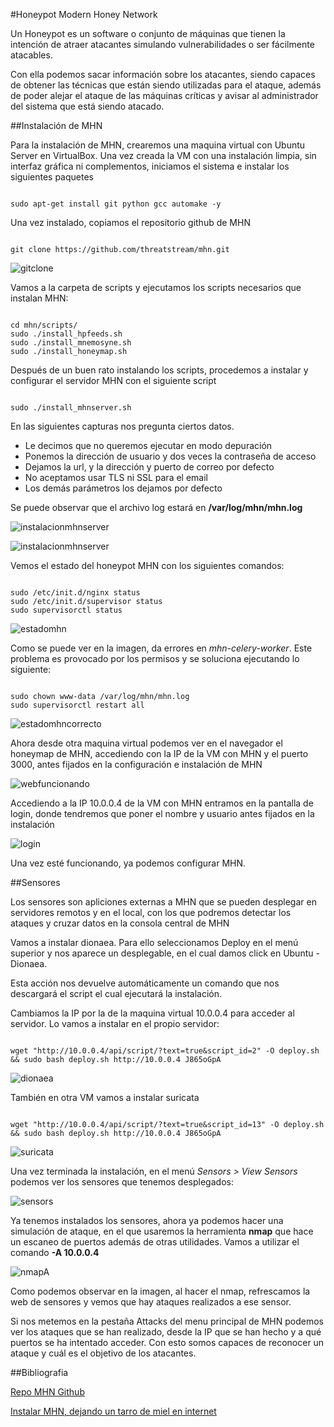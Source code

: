 #Honeypot Modern Honey Network


Un Honeypot es un software o conjunto de máquinas que tienen la intención de atraer atacantes simulando vulnerabilidades o ser fácilmente atacables.

Con ella podemos sacar información sobre los atacantes, siendo capaces de obtener las técnicas que están siendo utilizadas para el ataque, además de poder alejar el ataque de las máquinas críticas y avisar al administrador del sistema que está siendo atacado.


##Instalación de MHN

Para la instalación de MHN, crearemos una maquina virtual con Ubuntu Server en VirtualBox.
Una vez creada la VM con una instalación limpia, sin interfaz gráfica ni complementos, iniciamos el sistema e instalar los siguientes paquetes

```

sudo apt-get install git python gcc automake -y

```

Una vez instalado, copiamos el repositorio github de MHN

```

git clone https://github.com/threatstream/mhn.git

```

![gitclone](./imagenes/1gitclone.png "Clonar repositorio")

Vamos a la carpeta de scripts y ejecutamos los scripts necesarios que instalan MHN:

```

cd mhn/scripts/
sudo ./install_hpfeeds.sh
sudo ./install_mnemosyne.sh
sudo ./install_honeymap.sh

```

Después de un buen rato instalando los scripts, procedemos a instalar y configurar el servidor MHN con el siguiente script

```

sudo ./install_mhnserver.sh

```

En las siguientes capturas nos pregunta ciertos datos.

* Le decimos que no queremos ejecutar en modo depuración
* Ponemos la dirección de usuario y dos veces la contraseña de acceso
* Dejamos la url, y la dirección y puerto de correo por defecto
* No aceptamos usar TLS ni SSL para el email
* Los demás parámetros los dejamos por defecto

Se puede observar que el archivo log estará en **/var/log/mhn/mhn.log**

![instalacionmhnserver](./imagenes/2instalacionmhnserver.png "Instalacion MHN server")

![instalacionmhnserver](./imagenes/3instalacionmhnserver.png "Instalacion MHN server")


Vemos el estado del honeypot MHN con los siguientes comandos:

```

sudo /etc/init.d/nginx status
sudo /etc/init.d/supervisor status
sudo supervisorctl status

```

![estadomhn](./imagenes/4estado.png "Estado de MHN")

Como se puede ver en la imagen, da errores en *mhn-celery-worker*. Este problema es provocado por los permisos y se soluciona ejecutando lo siguiente:

```

sudo chown www-data /var/log/mhn/mhn.log
sudo supervisorctl restart all

```

![estadomhncorrecto](./imagenes/5estadomhncorrecto.png "Estado de MHN correcto")

Ahora desde otra maquina virtual podemos ver en el navegador el honeymap de MHN, accediendo con la IP de la VM con MHN y el puerto 3000, antes fijados en la configuración e instalación de MHN

![webfuncionando](./imagenes/6webfuncionando.png "Honeymap")


Accediendo a la IP 10.0.0.4 de la VM con MHN entramos en la pantalla de login, donde tendremos que poner el nombre y usuario antes fijados en la instalación

![login](./imagenes/7login.png "Pantalla de login")


Una vez esté funcionando, ya podemos configurar MHN.

##Sensores

Los sensores son apliciones externas a MHN que se pueden desplegar en servidores remotos y en el local, con los que podremos detectar los ataques y cruzar datos en la consola central de MHN

Vamos a instalar dionaea. Para ello seleccionamos Deploy en el menú superior y nos aparece un desplegable, en el cual damos click en Ubuntu - Dionaea.

Esta acción nos devuelve automáticamente un comando que nos descargará el script el cual ejecutará la instalación.

Cambiamos la IP por la de la maquina virtual 10.0.0.4 para acceder al servidor. Lo vamos a instalar en el propio servidor:

```

wget "http://10.0.0.4/api/script/?text=true&script_id=2" -O deploy.sh && sudo bash deploy.sh http://10.0.0.4 J865oGpA

```

![dionaea](./imagenes/8dionaea.png "Instalacion Dionaea")

También en otra VM vamos a instalar suricata

```

wget "http://10.0.0.4/api/script/?text=true&script_id=13" -O deploy.sh && sudo bash deploy.sh http://10.0.0.4 J865oGpA

```

![suricata](./imagenes/9suricata.png "Instalacion Suricata")

Una vez terminada la instalación, en el menú *Sensors > View Sensors* podemos ver los sensores que tenemos desplegados:

![sensors](./imagenes/91sensors.png "Sensores instalados")


Ya tenemos instalados los sensores, ahora ya podemos hacer una simulación de ataque, en el que usaremos la herramienta **nmap** que hace un escaneo de puertos además de otras utilidades. Vamos a utilizar el comando **-A 10.0.0.4**

![nmapA](./imagenes/92ataque1nmap-Am3.png "nmap -A")

Como podemos observar en la imagen, al hacer el nmap, refrescamos la web de sensores y vemos que hay ataques realizados a ese sensor.

Si nos metemos en la pestaña Attacks del menu principal de MHN podemos ver los ataques que se han realizado, desde la IP que se han hecho y a qué puertos se ha intentado acceder. Con esto somos capaces de reconocer un ataque y cuál es el objetivo de los atacantes.

##Bibliografia

[Repo MHN Github](https://github.com/threatstream/mhn)

[Instalar MHN, dejando un tarro de miel en internet](https://www.joanesmarti.com/modern-honeypot-network-dejando-un-tarro-de-miel-en-internet/)
